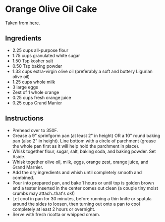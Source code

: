# Orange Olive Oil Cake

Taken from [here](http://www.alwaysorderdessert.com/2015/01/maialinos-orange-olive-oil-cake.html?m=1).

## Ingredients

- 2.25 cups all-purpose flour
- 1.75 cups granulated white sugar
- 1.50 Tsp kosher salt
- 0.50 Tsp baking powder
- 1.33 cups extra-virgin olive oil (preferably a soft and buttery Ligurian olive oil)
- 1.25 cups whole milk
- 3 large eggs
- Zest of 1 whole orange
- 0.25 cups fresh orange juice
- 0.25 cups Grand Manier

## Instructions

- Prehead over to 350F.
- Grease a 9" sprinfgorm pan (at least 2" in height) OR a 10" round baking pan (also 2" in height). Line bottom with a circle of parchment (grease the whole pan first as it will help hold the parchment in place).
- Whisk together flour, sugar, salt, baking soda, and baking powder. Set Aside.
- Whisk together olive oil, milk, eggs, orange zest, orange juice, and Grand Marnier.
- Add the dry ingredients and whish until completely smooth and combined.
- Pour into prepared pan, and bake 1 hours or until top is golden brown and a tester inserted in the center comes out clean (a couple tiny moist crumbs may attach..that's ok!)
- Let cool in pan for 30 minutes, before running a thin knife or spatula around the sides to loosen, then turning out onto a pan to cool completely at least 2 hours or overnight.
- Serve with fresh ricotta or whipped cream.
